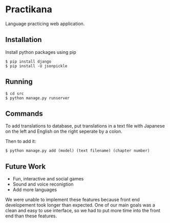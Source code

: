 # Practikana 

Language practicing web application. 

## Installation 
Install python packages using pip
```
$ pip install django
$ pip install -U jsonpickle
```

## Running 
```
$ cd src 
$ python manage.py runserver
```
## Commands
To add translations to database, put translations in a text file with Japanese on the left and English on the right seperate by a colon. 

Then to add it:
```
$ python manage.py add (model) (text filename) (chapter number)
```
## Future Work
* Fun, interactive and social games
* Sound and voice reconigtion 
* Add more languages

We were unable to implement these features because front end developement took 
longer than expected. One of our main goals was a clean and easy to use 
interface, so we had to put more time into the front end than these features.